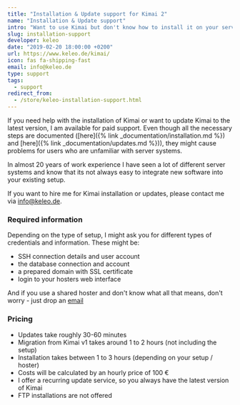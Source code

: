 ```yaml
---
title: "Installation & Update support for Kimai 2"
name: "Installation & Update support"
intro: "Want to use Kimai but don't know how to install it on your server?"
slug: installation-support
developer: keleo
date: "2019-02-20 18:00:00 +0200"
url: https://www.keleo.de/kimai/
icon: fas fa-shipping-fast
email: info@keleo.de
type: support
tags:
  - support
redirect_from:
  - /store/keleo-installation-support.html
---
```


If you need help with the installation of Kimai or want to update Kimai to the latest version, I am available for paid support.
Even though all the necessary steps are documented ([here]({% link _documentation/installation.md %}) and [here]({% link _documentation/updates.md %})), 
they might cause problems for users who are unfamiliar with server systems.

In almost 20 years of work experience I have seen a lot of different server systems and know that its not always easy to integrate new software 
into your existing setup.

If you want to hire me for Kimai installation or updates, please contact me via [info@keleo.de](mailto:info@keleo.de).

### Required information

Depending on the type of setup, I might ask you for different types of credentials and information. These might be:

- SSH connection details and user account
- the database connection and account
- a prepared domain with SSL certificate
- login to your hosters web interface

And if you use a shared hoster and don't know what all that means, don't worry - just drop an [email](mailto:info@keleo.de)

### Pricing

- Updates take roughly 30-60 minutes
- Migration from Kimai v1 takes around 1 to 2 hours (not including the setup)
- Installation takes between 1 to 3 hours (depending on your setup / hoster)
- Costs will be calculated by an hourly price of 100 € 
- I offer a recurring update service, so you always have the latest version of Kimai 
- FTP installations are not offered
